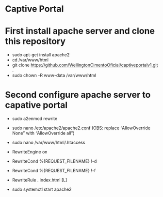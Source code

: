 # Captive Portal

# First install apache server and clone this repository
* sudo apt-get install apache2
* cd /var/www/html
* git clone https://github.com/WellingtonCimentoOficial/captiveportalv1.git .
* sudo chown -R www-data /var/www/html

# Second configure apache server to capative portal
* sudo a2enmod rewrite
* sudo nano /etc/apache2/apache2.conf (OBS: replace “AllowOverride None” with “AllowOverride all”)
* sudo nano /var/www/html/.htaccess

* RewriteEngine on
* RewriteCond %{REQUEST_FILENAME} !-d
* RewriteCond %{REQUEST_FILENAME} !-f
* RewriteRule . index.html [L]
* sudo systemctl start apache2
